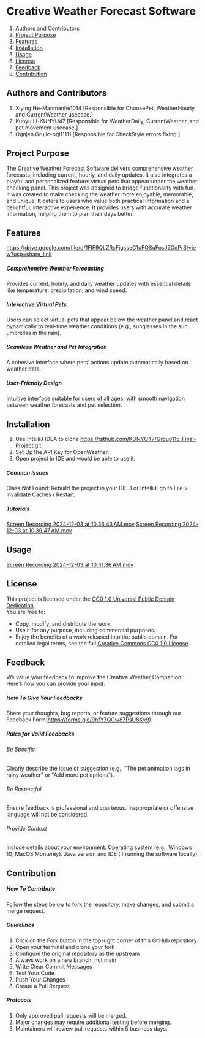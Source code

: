 # **Creative Weather Forecast Software**

1. [Authors and Contributors](#authors-and-contributors)
2. [Project Purpose](#project-purpose)
3. [Features](#features)
4. [Installation](#installation)
5. [Usage](#usage)
6. [License](#license)
7. [Feedback](#feedback)
8. [Contribution](#contribution)


## Authors and Contributors
1. Xiying He-Manmanhe1014 [Responsible for ChoosePet, WeatherHourly, and CurrentWeather usecase.]
2. Kunyu Li-KUNYU47 [Responsible for WeatherDaily, CurrentWeather, and pet movement usecase.]
3. Ognjen Grujic-ogi11111 [Responsible for CheckStyle errors fixing.]

## Project Purpose

The Creative Weather Forecast Software delivers comprehensive weather forecasts, including current, hourly, and daily
updates. It also integrates a playful and personalized feature: virtual pets that appear under the weather checking
panel.
This project was designed to bridge functionality with fun. It was created to make checking the weather more enjoyable,
memorable, and unique.
It caters to users who value both practical information and a delightful, interactive experience. It provides users 
with accurate weather information, helping them to plan their days better.

## Features
https://drive.google.com/file/d/1FIF9QLZRcFjgsseC1uFQSuFosJZCdPrS/view?usp=share_link

##### Comprehensive Weather Forecasting

Provides current, hourly, and daily weather updates with essential details like temperature, precipitation, and wind
speed.

##### Interactive Virtual Pets

Users can select virtual pets that appear below the weather panel and react dynamically to real-time weather conditions
(e.g., sunglasses in the sun, umbrellas in the rain).

##### Seamless Weather and Pet Integration

A cohesive interface where pets’ actions update automatically based on weather data.

##### User-Friendly Design

Intuitive interface suitable for users of all ages, with smooth navigation between weather forecasts and pet selection.

## Installation
1. Use IntelliJ IDEA to clone https://github.com/KUNYU47/Group115-Final-Project.git
2. Set Up the API Key for OpenWeather.
3. Open project in IDE and would be able to use it.


##### Common Issues
Class Not Found: Rebuild the project in your IDE. For IntelliJ, go to File > Invalidate Caches / Restart.

##### Tutorials
[Screen Recording 2024-12-03 at 10.36.43 AM.mov](../../../../var/folders/pl/qdzjm_g527z8rb5vg80tn8540000gn/T/TemporaryItems/NSIRD_screencaptureui_YjEVqD/Screen%20Recording%202024-12-03%20at%2010.36.43%E2%80%AFAM.mov)
[Screen Recording 2024-12-03 at 10.39.47 AM.mov](../../../../var/folders/pl/qdzjm_g527z8rb5vg80tn8540000gn/T/TemporaryItems/NSIRD_screencaptureui_j9pgdG/Screen%20Recording%202024-12-03%20at%2010.39.47%E2%80%AFAM.mov)

## Usage
[Screen Recording 2024-12-03 at 10.41.36 AM.mov](../../../../var/folders/pl/qdzjm_g527z8rb5vg80tn8540000gn/T/TemporaryItems/NSIRD_screencaptureui_UKkYIR/Screen%20Recording%202024-12-03%20at%2010.41.36%E2%80%AFAM.mov)

## License
This project is licensed under the [CC0 1.0 Universal Public Domain Dedication](LICENSE).  
You are free to:
- Copy, modify, and distribute the work.
- Use it for any purpose, including commercial purposes.
- Enjoy the benefits of a work released into the public domain.
For detailed legal terms, see the full [Creative Commons CC0 1.0 License](LICENSE).

## Feedback
We value your feedback to improve the Creative Weather Companion! Here’s how you can provide your input:

##### How To Give Your Feedbacks
Share your thoughts, bug reports, or feature suggestions through our Feedback Form(https://forms.gle/9hfY7QGw87PsU8Xy9).

##### Rules for Valid Feedbacks
###### Be Specific
Clearly describe the issue or suggestion (e.g., "The pet animation lags in rainy weather" or "Add more pet options").
###### Be Respectful
Ensure feedback is professional and courteous. Inappropriate or offensive language will not be considered.
###### Provide Context
Include details about your environment:
Operating system (e.g., Windows 10, MacOS Monterey).
Java version and IDE (if running the software locally).

## Contribution

##### How To Contribute
Follow the steps below to fork the repository, make changes, and submit a merge request.

##### Guidelines
1. Click on the Fork button in the top-right corner of this GitHub repository.
2. Open your terminal and clone your fork
3. Configure the original repository as the upstream
4. Always work on a new branch, not main
5. Write Clear Commit Messages
6. Test Your Code
7. Push Your Changes
8. Create a Pull Request

##### Protocols
1. Only approved pull requests will be merged.
2. Major changes may require additional testing before merging.
3. Maintainers will review pull requests within 5 business days.

